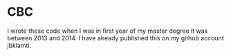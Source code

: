 # CBC
I wrote these code when I was in first year of my master degree it was between 2013 and 2014. I have already published this on my github account jbklamti.
